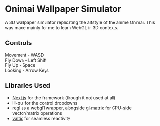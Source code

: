 # Onimai Wallpaper Simulator
A 3D wallpaper simulator replicating the artstyle of the anime Onimai. This was made mainly for me to learn WebGL in 3D contexts.

## Controls
Movement - WASD<br>
Fly Down - Left Shift<br>
Fly Up - Space<br>
Looking - Arrow Keys<br>

## Libraries Used
 - [Next.js](https://nextjs.org/) for the framework (though it not used at all)
 - [lil-gui](https://github.com/georgealways/lil-gui) for the control dropdowns
 - [regl](https://github.com/regl-project/regl) as a webgl1 wrapper, alongside [gl-matrix](https://glmatrix.net/) for CPU-side vector/matrix operations
 - [valtio](https://valtio.dev/) for seamless reactivity
